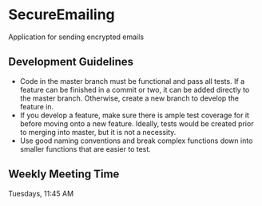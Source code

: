 # SecureEmailing
Application for sending encrypted emails

## Development Guidelines
- Code in the master branch must be functional and pass all tests. If a feature can be finished in a commit or two, it can be added directly to the master branch. Otherwise, create a new branch to develop the feature in.
- If you develop a feature, make sure there is ample test coverage for it before moving onto a new feature. Ideally, tests would be created prior to merging into master, but it is not a necessity.
- Use good naming conventions and break complex functions down into smaller functions that are easier to test.

## Weekly Meeting Time
Tuesdays, 11:45 AM
